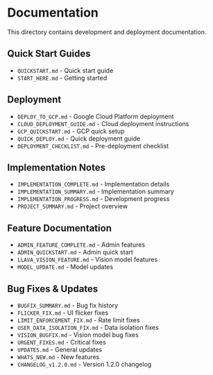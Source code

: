 # Documentation

This directory contains development and deployment documentation.

## Quick Start Guides
- `QUICKSTART.md` - Quick start guide
- `START_HERE.md` - Getting started

## Deployment
- `DEPLOY_TO_GCP.md` - Google Cloud Platform deployment
- `CLOUD_DEPLOYMENT_GUIDE.md` - Cloud deployment instructions
- `GCP_QUICKSTART.md` - GCP quick setup
- `QUICK_DEPLOY.md` - Quick deployment guide
- `DEPLOYMENT_CHECKLIST.md` - Pre-deployment checklist

## Implementation Notes
- `IMPLEMENTATION_COMPLETE.md` - Implementation details
- `IMPLEMENTATION_SUMMARY.md` - Implementation summary
- `IMPLEMENTATION_PROGRESS.md` - Development progress
- `PROJECT_SUMMARY.md` - Project overview

## Feature Documentation
- `ADMIN_FEATURE_COMPLETE.md` - Admin features
- `ADMIN_QUICKSTART.md` - Admin quick start
- `LLAVA_VISION_FEATURE.md` - Vision model features
- `MODEL_UPDATE.md` - Model updates

## Bug Fixes & Updates
- `BUGFIX_SUMMARY.md` - Bug fix history
- `FLICKER_FIX.md` - UI flicker fixes
- `LIMIT_ENFORCEMENT_FIX.md` - Rate limit fixes
- `USER_DATA_ISOLATION_FIX.md` - Data isolation fixes
- `VISION_BUGFIX.md` - Vision model bug fixes
- `URGENT_FIXES.md` - Critical fixes
- `UPDATES.md` - General updates
- `WHATS_NEW.md` - New features
- `CHANGELOG_v1.2.0.md` - Version 1.2.0 changelog

